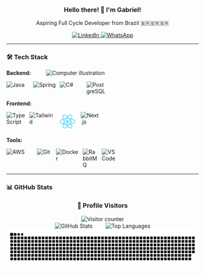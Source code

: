 
<div align="center">

   <h3>Hello there! 👋 I'm Gabriel!</h2>
   
   Aspiring Full Cycle Developer from Brazil 🇧🇷🇧🇷🇧🇷
   
   <a href="https://www.linkedin.com/in/gabrielbugarelli/" title="LinkedIn" target="_blank">
     <img src="https://img.shields.io/badge/LinkedIn-0077B5?style=for-the-badge&logo=linkedin&logoColor=white" alt="LinkedIn"/>
   </a>
   
   <a href="https://wa.link/14syi7" title="WhatsApp" target="_blank">
     <img src="https://img.shields.io/badge/WhatsApp-25D366?style=for-the-badge&logo=whatsapp&logoColor=white" alt="WhatsApp"/>
   </a>
</div>

---

### 🛠️ Tech Stack
 <img src="https://raw.githubusercontent.com/MicaelliMedeiros/micaellimedeiros/master/image/computer-illustration.png" alt="Computer illustration" width="400px" align="right">

**Backend:**  
<div style="display: flex; flex-wrap: wrap; gap: 10px; margin-top: 10px; margin-bottom: 15px;">
  <img width="60" src="https://img.icons8.com/color/512/java-coffee-cup-logo.png" alt="Java">
  <img width="60" src="https://img.icons8.com/color/512/spring-logo.png" alt="Spring">
  <img width="60" src="https://upload.wikimedia.org/wikipedia/commons/thumb/d/d2/C_Sharp_Logo_2023.svg/2048px-C_Sharp_Logo_2023.svg.png" alt="C#">
  <img width="50" src="https://upload.wikimedia.org/wikipedia/commons/thumb/2/29/Postgresql_elephant.svg/1200px-Postgresql_elephant.svg.png" alt="PostgreSQL">
</div>

**Frontend:**  
<div style="display: flex; flex-wrap: wrap; gap: 10px; margin-top: 10px; margin-bottom: 15px;">
  <img width="50" src="https://cdn.iconscout.com/icon/free/png-512/typescript-1174965.png" alt="TypeScript">
  <img width="65" src="https://upload.wikimedia.org/wikipedia/commons/thumb/d/d5/Tailwind_CSS_Logo.svg/2560px-Tailwind_CSS_Logo.svg.png" alt="Tailwind">
  <img width="50" src="https://raw.githubusercontent.com/github/explore/80688e429a7d4ef2fca1e82350fe8e3517d3494d/topics/react/react.png" alt="React">
  <img width="50" src="https://ui-lib.com/blog/wp-content/uploads/2021/12/nextjs-boilerplate-logo.png" alt="Next.js">
</div>

**Tools:**  
<div style="display: flex; flex-wrap: wrap; gap: 10px; margin-top: 10px; margin-bottom: 15px;">
  <img width="70" src="https://web.keyrus.com/hubfs/Amazon-Web-Services-AWS-Logo.png" alt="AWS">
  <img width="40" src="https://git-scm.com/images/logos/downloads/Git-Icon-1788C.png" alt="Git">
  <img width="60" src="https://miro.medium.com/v2/resize:fit:601/1*e8u6teTHyalPejIBauj4Jw.png" alt="Docker">
  <img width="40" src="https://images.icon-icons.com/2699/PNG/512/rabbitmq_logo_icon_170810.png" alt="RabbitMQ">
  <img width="40" src="https://user-images.githubusercontent.com/674621/71187801-14e60a80-2280-11ea-94c9-e56576f76baf.png" alt="VSCode">
</div>

---

### 📊 GitHub Stats

<div align="center">
  <h3>🚀 Profile Visitors</h3>
  <img src="https://profile-counter.glitch.me/gabrielbugarelli/count.svg" alt="Visitor counter">
</div>

<div align="center">
  <img
    src="https://github-readme-stats.vercel.app/api?username=gabrielbugarelli&show_icons=true&theme=tokyonight&include_all_commits=true&count_private=true"
    alt="GitHub Stats"
    style="height: 200px; vertical-align: middle; margin-right: 30px;"
  />
  <img
    src="https://github-readme-stats.vercel.app/api/top-langs/?username=gabrielbugarelli&layout=compact&langs_count=16&theme=tokyonight"
    alt="Top Languages"
    style="height: 200px; vertical-align: middle;"
  />
</div>

<picture align="center">
  <source media="(prefers-color-scheme: dark)" srcset="https://raw.githubusercontent.com/mari4souza/mari4souza/output/github-contribution-grid-snake-dark.svg">
  <source media="(prefers-color-scheme: light)" srcset="https://raw.githubusercontent.com/mari4souza/mari4souza/output/github-contribution-grid-snake-dark.svg">
  <img align="center" alt="github contribution grid snake animation" src="https://raw.githubusercontent.com/mari4souza/mari4souza/output/github-contribution-grid-snake.svg">
</picture>
